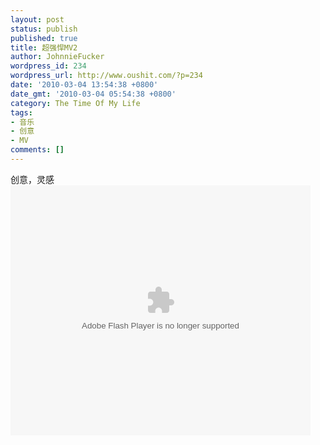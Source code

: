 ```yaml
---
layout: post
status: publish
published: true
title: 超强悍MV2
author: JohnnieFucker
wordpress_id: 234
wordpress_url: http://www.oushit.com/?p=234
date: '2010-03-04 13:54:38 +0800'
date_gmt: '2010-03-04 05:54:38 +0800'
category: The Time Of My Life
tags:
- 音乐
- 创意
- MV
comments: []
---
```

<p>创意，灵感<br />
<embed src="http://player.youku.com/player.php/sid/38816005/v.swf" quality="high" width="480" height="400" align="middle" allowScriptAccess="sameDomain" type="application/x-shockwave-flash"></embed></p>
